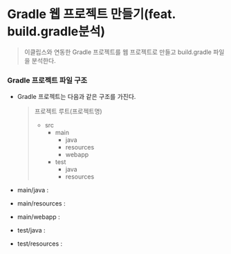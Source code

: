 # Gradle 웹 프로젝트 만들기(feat. build.gradle분석)

> 이클립스와 연동한 Gradle 프로젝트를 웹 프로젝트로 만들고 build.gradle 파일을 분석한다.



### Gradle 프로젝트 파일 구조

* Gradle 프로젝트는 다음과 같은 구조를 가진다.

  > 프로젝트 루트(프로젝트명)
  >
  > - src
  >   - main
  >     - java
  >     - resources
  >     - webapp
  >   - test
  >     - java
  >     - resources

* main/java : 

* main/resources :

* main/webapp :

* test/java :

* test/resources :
